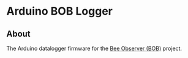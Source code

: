 # Arduino BOB Logger


## About

The Arduino datalogger firmware for the [Bee Observer (BOB)] project.


[Bee Observer (BOB)]: https://community.hiveeyes.org/t/bee-observer-bob-uni-bremen-und-hiveeyes-werden-als-citizen-science-projekte-vom-forschungsministerium-unterstutzt/454
